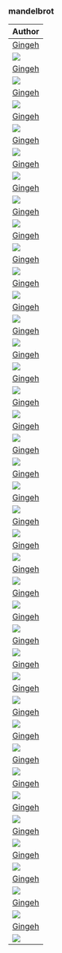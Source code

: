 <h3>mandelbrot</h3><table><thead><tr><th>Author</th></tr></thead><tbody><tr><td><a href="https://github.com/Gingeh">Gingeh</a></td></tr><tr><td><img src="mandelbrot_gap_lavender.png"/></td></tr><tr><td><a href="https://github.com/Gingeh">Gingeh</a></td></tr><tr><td><img src="mandelbrot_full_sky.png"/></td></tr><tr><td><a href="https://github.com/Gingeh">Gingeh</a></td></tr><tr><td><img src="mandelbrot_gap_rosewater.png"/></td></tr><tr><td><a href="https://github.com/Gingeh">Gingeh</a></td></tr><tr><td><img src="mandelbrot_gap_pink.png"/></td></tr><tr><td><a href="https://github.com/Gingeh">Gingeh</a></td></tr><tr><td><img src="mandelbrot_gap_blue.png"/></td></tr><tr><td><a href="https://github.com/Gingeh">Gingeh</a></td></tr><tr><td><img src="mandelbrot_side_yellow.png"/></td></tr><tr><td><a href="https://github.com/Gingeh">Gingeh</a></td></tr><tr><td><img src="mandelbrot_full_red.png"/></td></tr><tr><td><a href="https://github.com/Gingeh">Gingeh</a></td></tr><tr><td><img src="mandelbrot_full_peach.png"/></td></tr><tr><td><a href="https://github.com/Gingeh">Gingeh</a></td></tr><tr><td><img src="mandelbrot_side_maroon.png"/></td></tr><tr><td><a href="https://github.com/Gingeh">Gingeh</a></td></tr><tr><td><img src="mandelbrot_side_green.png"/></td></tr><tr><td><a href="https://github.com/Gingeh">Gingeh</a></td></tr><tr><td><img src="mandelbrot_gap_teal.png"/></td></tr><tr><td><a href="https://github.com/Gingeh">Gingeh</a></td></tr><tr><td><img src="mandelbrot_full_lavender.png"/></td></tr><tr><td><a href="https://github.com/Gingeh">Gingeh</a></td></tr><tr><td><img src="mandelbrot_gap_green.png"/></td></tr><tr><td><a href="https://github.com/Gingeh">Gingeh</a></td></tr><tr><td><img src="mandelbrot_gap_magenta.png"/></td></tr><tr><td><a href="https://github.com/Gingeh">Gingeh</a></td></tr><tr><td><img src="mandelbrot_side_red.png"/></td></tr><tr><td><a href="https://github.com/Gingeh">Gingeh</a></td></tr><tr><td><img src="mandelbrot_side_lavender.png"/></td></tr><tr><td><a href="https://github.com/Gingeh">Gingeh</a></td></tr><tr><td><img src="mandelbrot_gap_red.png"/></td></tr><tr><td><a href="https://github.com/Gingeh">Gingeh</a></td></tr><tr><td><img src="mandelbrot_side_teal.png"/></td></tr><tr><td><a href="https://github.com/Gingeh">Gingeh</a></td></tr><tr><td><img src="mandelbrot_gap_maroon.png"/></td></tr><tr><td><a href="https://github.com/Gingeh">Gingeh</a></td></tr><tr><td><img src="mandelbrot_full_yellow.png"/></td></tr><tr><td><a href="https://github.com/Gingeh">Gingeh</a></td></tr><tr><td><img src="mandelbrot_gap_yellow.png"/></td></tr><tr><td><a href="https://github.com/Gingeh">Gingeh</a></td></tr><tr><td><img src="mandelbrot_full_pink.png"/></td></tr><tr><td><a href="https://github.com/Gingeh">Gingeh</a></td></tr><tr><td><img src="mandelbrot_full_blue.png"/></td></tr><tr><td><a href="https://github.com/Gingeh">Gingeh</a></td></tr><tr><td><img src="mandelbrot_full_flamingo.png"/></td></tr><tr><td><a href="https://github.com/Gingeh">Gingeh</a></td></tr><tr><td><img src="mandelbrot_side_rosewater.png"/></td></tr><tr><td><a href="https://github.com/Gingeh">Gingeh</a></td></tr><tr><td><img src="mandelbrot_full_maroon.png"/></td></tr><tr><td><a href="https://github.com/Gingeh">Gingeh</a></td></tr><tr><td><img src="mandelbrot_side_pink.png"/></td></tr><tr><td><a href="https://github.com/Gingeh">Gingeh</a></td></tr><tr><td><img src="mandelbrot_side_blue.png"/></td></tr><tr><td><a href="https://github.com/Gingeh">Gingeh</a></td></tr><tr><td><img src="mandelbrot_gap_flamingo.png"/></td></tr><tr><td><a href="https://github.com/Gingeh">Gingeh</a></td></tr><tr><td><img src="mandelbrot_gap_sky.png"/></td></tr><tr><td><a href="https://github.com/Gingeh">Gingeh</a></td></tr><tr><td><img src="mandelbrot_full_magenta.png"/></td></tr><tr><td><a href="https://github.com/Gingeh">Gingeh</a></td></tr><tr><td><img src="mandelbrot_side_magenta.png"/></td></tr><tr><td><a href="https://github.com/Gingeh">Gingeh</a></td></tr><tr><td><img src="mandelbrot_side_peach.png"/></td></tr><tr><td><a href="https://github.com/Gingeh">Gingeh</a></td></tr><tr><td><img src="mandelbrot_side_sky.png"/></td></tr><tr><td><a href="https://github.com/Gingeh">Gingeh</a></td></tr><tr><td><img src="mandelbrot_full_green.png"/></td></tr><tr><td><a href="https://github.com/Gingeh">Gingeh</a></td></tr><tr><td><img src="mandelbrot_full_teal.png"/></td></tr><tr><td><a href="https://github.com/Gingeh">Gingeh</a></td></tr><tr><td><img src="mandelbrot_full_rosewater.png"/></td></tr><tr><td><a href="https://github.com/Gingeh">Gingeh</a></td></tr><tr><td><img src="mandelbrot_gap_peach.png"/></td></tr></tbody></table>
